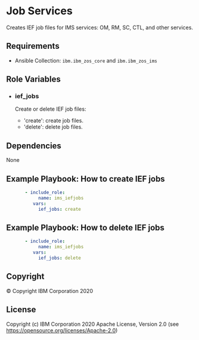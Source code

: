 Job Services
=========

Creates IEF job files for IMS services: OM, RM, SC, CTL, and other services.

Requirements
------------

* Ansible Collection: `ibm.ibm_zos_core` and `ibm.ibm_zos_ims`


Role Variables
--------------

- ### **ief_jobs**

  Create or delete IEF job files:
  - 'create': create job files.
  - 'delete': delete job files.



Dependencies
------------

None

Example Playbook: How to create IEF jobs
----------------

```yaml 
       - include_role:
            name: ims_iefjobs
          vars:
            ief_jobs: create

```

Example Playbook: How to delete IEF jobs
----------------

```yaml 
       - include_role:
            name: ims_iefjobs
          vars:
            ief_jobs: delete

```


## Copyright

© Copyright IBM Corporation 2020

License
-------

Copyright (c) IBM Corporation 2020 Apache License, Version 2.0 (see https://opensource.org/licenses/Apache-2.0)


